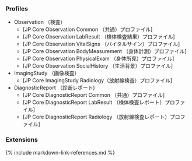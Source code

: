 ### Profiles
* Observation （検査）
  * [JP Core Observation Common （共通）プロファイル]
  * [JP Core Observation LabResult （検体検査結果）プロファイル]
  * [JP Core Observation VitalSigns （バイタルサイン）プロファイル]
  * [JP Core Observation BodyMeasurement （身体計測）プロファイル]
  * [JP Core Observation PhysicalExam （身体所見）プロファイル]
  * [JP Core Observation SocialHistory （生活背景）プロファイル]
* ImagingStudy （画像検査）
  * [JP Core ImagingStudy Radiology（放射線検査）プロファイル]
* DiagnosticReport （診断レポート)
  * [JP Core DiagnosticReport Common （共通）プロファイル]
  * [JP Core DiagnosticReport LabResult （検体検査レポート）プロファイル]
  * [JP Core DiagnosticReport Radiology （放射線検査レポート）プロファイル]

### Extensions
{% include markdown-link-references.md %}